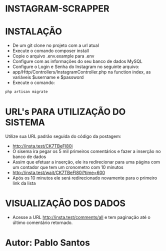 # INSTAGRAM-SCRAPPER
# INSTALAÇÃO

  - De um git clone no projeto com a url atual
  - Execute o comando composer install
  - Copie o arquivo .env.example para .env
  - Configure com as informações do seu banco de dados MySQL
  - Configure o Login e Senha do Instagram no seguinte arquivo: 
  - app/Http/Controllers/InstagramController.php na function index, as variáveis $username e $password
  - Execute o comando:
```sh
php artisan migrate
```

# URL's PARA UTILIZAÇÃO DO SISTEMA
Utilize sua URL padrão seguida do código da postagem:
  - http://insta.test/CK7TBeFl80i
  - O sisema ira pegar os 5 mil primeiros comentários e fazer a inserção no banco de dados
  - Assim que efetuar a inserção, ele ira redirecionar para uma página com um contador que tem um cronometro com 10 minutos
  - http://insta.test/wait/CK7TBeFl80i?time=600
  - Após os 10 minutos ele será redirecionado novamente para o primeiro link da lista
 
# VISUALIZAÇÃO DOS DADOS
  - Acesse a URL http://insta.test/comments/all e tem paginação até o último comentário retornado.

# Autor: Pablo Santos